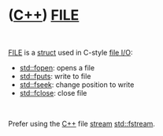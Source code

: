 
 

 

 

 

 

([C++](Cpp.md)) [FILE](CppCfile.md)
=====================================

 

[FILE](CppCfile.md) is a [struct](CppStruct.md) used in C-style [file
I/O](CppFileIo.md):

-   [std::fopen](CppFopen.md): opens a file
-   [std::fputs](CppFputs.md): write to file
-   [std::fseek](CppFseek.md): change position to write
-   [std::fclose](CppFclose.md): close file

 

Prefer using the [C++](Cpp.md) file [stream](CppStream.md)
[std::fstream](CppFstream.md).

 

 

 

 

 

 

